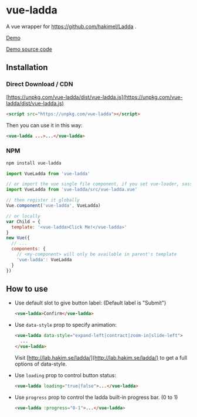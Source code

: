 # vue-ladda

A vue wrapper for https://github.com/hakimel/Ladda .

[Demo](http://blog.alanslab.space/vue-ladda/)

[Demo source code](docs/index.html)

## Installation

### Direct Download / CDN

[https://unpkg.com/vue-ladda/dist/vue-ladda.js](https://unpkg.com/vue-ladda/dist/vue-ladda.js)

```html
<script src="https://unpkg.com/vue-ladda"></script>
```

Then you can use it in this way:

```html
<vue-ladda ...>...</vue-ladda>
```

### NPM

```bash
npm install vue-ladda
```

```javascript
import VueLadda from 'vue-ladda'

// or import the vue single file component, if you set vue-loader, sass-loader and babel properly.
import VueLadda from 'vue-ladda/src/vue-ladda.vue'

// then register it globally
Vue.component('vue-ladda', VueLadda)

// or locally
var Child = {
  template: '<vue-ladda>Click Me!</vue-ladda>'
}
new Vue({
  // ...
  components: {
    // <my-component> will only be available in parent's template
    'vue-ladda': VueLadda
  }
})
```

## How to use

- Use default slot to give button label: (Default label is "Submit")

    ```html
    <vue-ladda>Confirm</vue-ladda>
    ```

- Use `data-style` prop to specify animation:

    ```html
    <vue-ladda data-style="expand-left|contract|zoom-in|slide-left">
      ...
    </vue-ladda>
    ```

    Visit [http://lab.hakim.se/ladda/](http://lab.hakim.se/ladda/) to get a full options of data-style.

- Use `loading` prop to control button status:

    ```html
    <vue-ladda loading="true|false">...</vue-ladda>
    ```

- Use `progress` prop to control the ladda built-in progress bar. (0 to 1)

    ```html
    <vue-ladda :progress="0-1">...</vue-ladda>
    ```
